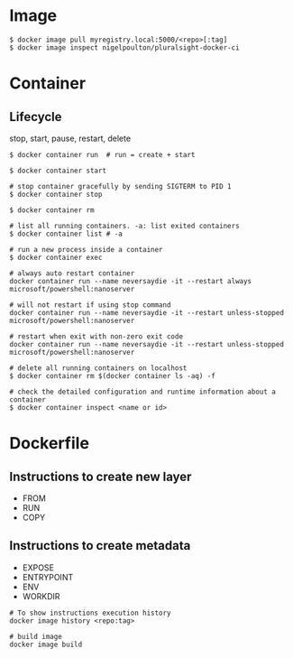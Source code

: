 # Image

```
$ docker image pull myregistry.local:5000/<repo>[:tag]
$ docker image inspect nigelpoulton/pluralsight-docker-ci
```

# Container

## Lifecycle

stop, start, pause, restart, delete

```
$ docker container run  # run = create + start

$ docker container start

# stop container gracefully by sending SIGTERM to PID 1
$ docker container stop 

$ docker container rm

# list all running containers. -a: list exited containers
$ docker container list # -a 

# run a new process inside a container
$ docker container exec

# always auto restart container 
docker container run --name neversaydie -it --restart always microsoft/powershell:nanoserver

# will not restart if using stop command
docker container run --name neversaydie -it --restart unless-stopped microsoft/powershell:nanoserver

# restart when exit with non-zero exit code
docker container run --name neversaydie -it --restart unless-stopped microsoft/powershell:nanoserver

# delete all running containers on localhost
$ docker container rm $(docker container ls -aq) -f

# check the detailed configuration and runtime information about a container
$ docker container inspect <name or id>

```

# Dockerfile

## Instructions to create new layer
- FROM
- RUN
- COPY
## Instructions to create metadata
- EXPOSE 
- ENTRYPOINT
- ENV
- WORKDIR


```
# To show instructions execution history
docker image history <repo:tag>

# build image
docker image build
```



